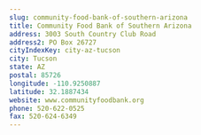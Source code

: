 ```yaml
---
slug: community-food-bank-of-southern-arizona
title: Community Food Bank of Southern Arizona
address: 3003 South Country Club Road
address2: PO Box 26727
cityIndexKey: city-az-tucson
city: Tucson
state: AZ
postal: 85726
longitude: -110.9250887
latitude: 32.1887434
website: www.communityfoodbank.org
phone: 520-622-0525
fax: 520-624-6349
---
```

